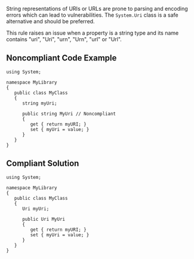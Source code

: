 String representations of URIs or URLs are prone to parsing and encoding errors which can lead to vulnerabilities. The `System.Uri` class is a safe alternative and should be preferred.
 
This rule raises an issue when a property is a string type and its name contains "uri", "Uri", "urn", "Urn", "url" or "Url".
 
## Noncompliant Code Example

    using System;
    
    namespace MyLibrary
    {
       public class MyClass
       {
          string myUri;
    
          public string MyUri // Noncompliant
          {
             get { return myURI; }
             set { myUri = value; }
          }
       }
    }

## Compliant Solution

    using System;
    
    namespace MyLibrary
    {
       public class MyClass
       {
          Uri myUri;
    
          public Uri MyUri
          {
             get { return myURI; }
             set { myUri = value; }
          }
       }
    }